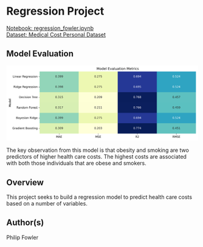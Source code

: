 # Regression Project 
[Notebook: regression_fowler.ipynb](https://github.com/drpafowler/ml-final/blob/main/final.ipynb) </br>
[Dataset: Medical Cost Personal Dataset](https://www.kaggle.com/datasets/mirichoi0218/insurance)

## Model Evaluation 

![Model Evaluation Heatmap](images/model_evaluation_heatmap.png)

The key observation from this model is that obesity and smoking are two predictors of higher health care costs. The highest costs are associated with both those individuals that are obese and smokers.  

## Overview
This project seeks to build a regression model to predict health care costs based on a number of variables.

## Author(s)
Philip Fowler

